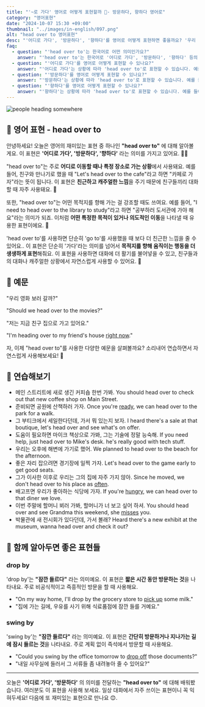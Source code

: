 ```yaml
---
title: "'~로 가다' 영어로 어떻게 표현할까 🚶- 방문하다, 향하다 영어로"
category: "영어표현"
date: "2024-10-07 15:30 +09:00"
thumbnail: "../images/in-english/097.png"
alt: "head over to 영어표현"
desc: "'어디로 가다', '방문하다', '향하다'를 영어로 어떻게 표현하면 좋을까요? '우리 영화 보러 갈까?', '저는 지금 친구 집으로 가고 있어요' 등을 영어로 표현하는 법을 배워봅시다. 다양한 예문을 통해서 연습하고 본인의 표현으로 만들어 보세요."
faq:
  - question: "'head over to'는 한국어로 어떤 의미인가요?"
    answer: "'head over to'는 한국어로 '어디로 가다', '방문하다', '향하다' 등의 의미를 가지고 있습니다. 주로 특정 장소로 이동할 때 사용되는 표현입니다."
  - question: "'어디로 가다'를 영어로 어떻게 표현할 수 있나요?"
    answer: "'어디로 가다'는 상황에 따라 'head over to'로 표현할 수 있습니다. 예를 들어, '카페로 가자'는 'Let's head over to the cafe'로 말할 수 있습니다."
  - question: "'방문하다'를 영어로 어떻게 표현할 수 있나요?"
    answer: "'방문하다'는 상황에 따라 'head over to'로 표현할 수 있습니다. 예를 들어, '친구 집을 방문하다'는 'head over to my friend's house'로 말할 수 있습니다."
  - question: "'향하다'를 영어로 어떻게 표현할 수 있나요?"
    answer: "'향하다'는 상황에 따라 'head over to'로 표현할 수 있습니다. 예를 들어, '도서관으로 향하다'는 'head over to the library'로 말할 수 있습니다."
---
```


![people heading somewhere](../images/in-english/097-1.jpeg)

## 🌟 영어 표현 - head over to

안녕하세요! 오늘은 영어의 재미있는 표현 중 하나인 **"head over to"** 에 대해 알아볼게요. 이 표현은 **'어디로 가다', '방문하다', '향하다'** 라는 의미를 가지고 있어요. 🚶‍♂️

"head over to"는 주로 **어디로 이동할 때나 특정 장소로 가는 상황**에서 사용돼요. 예를 들어, 친구와 만나기로 했을 때 "Let's head over to the cafe"라고 하면 "카페로 가자"라는 뜻이 됩니다. 이 표현은 **친근하고 캐주얼한 느낌**을 주기 때문에 친구들끼리 대화할 때 자주 사용돼요. 👫

또한, "head over to"는 어떤 목적지를 향해 가는 걸 강조할 때도 쓰여요. 예를 들어, "I need to head over to the library to study"라고 하면 "공부하러 도서관에 가야 해요"라는 의미가 되죠. 이처럼 **어떤 특정한 목적이 있거나 의도적인 이동**을 나타낼 때 유용한 표현이에요. 🎯

'head over to'를 사용하면 단순히 'go to'를 사용했을 때 보다 더 친근한 느낌을 줄 수 있어요.. 이 표현은 단순히 '가다'라는 의미를 넘어서 **목적지를 향해 움직이는 행동을 더 생생하게 표현**해줘요. 이 표현을 사용하면 대화에 더 활기를 불어넣을 수 있고, 친구들과의 대화나 캐주얼한 상황에서 자연스럽게 사용할 수 있어요. 🤗

## 📖 예문

"우리 영화 보러 갈까?"

"Should we head over to the movies?"

"저는 지금 친구 집으로 가고 있어요."

"I'm heading over to my friend's house [right now](/blog/in-english/525.right-now/)."

자, 이제 "head over to"를 사용한 다양한 예문을 살펴볼까요? 소리내어 연습하면서 자연스럽게 사용해보세요! 🚀

## 💬 연습해보기

<ul data-interactive-list>
  <li data-interactive-item>
    <span data-toggler>메인 스트리트에 새로 생긴 커피숍 한번 가봐.</span>
    <span data-answer>You should head over to check out that new coffee shop on Main Street.</span>
  </li>
  <li data-interactive-item>
    <span data-toggler>준비되면 공원에 산책하러 가자.</span>
    <span data-answer>Once you're <a href="/blog/in-english/325.ready/">ready</a>, we can head over to the park for a walk.</span>
  </li>
  <li data-interactive-item>
    <span data-toggler>그 부티크에서 세일한다던데, 가서 뭐 있는지 보자.</span>
    <span data-answer>I heard there's a sale at that boutique, let's head over and see what's on offer.</span>
  </li>
  <li data-interactive-item>
    <span data-toggler>도움이 필요하면 마이크 책상으로 가봐, 그는 기술에 정말 능숙해.</span>
    <span data-answer>If you need help, just head over to Mike's desk. he's really good with tech stuff.</span>
  </li>
  <li data-interactive-item>
    <span data-toggler>우리는 오후에 해변에 가기로 했어.</span>
    <span data-answer>We planned to head over to the beach for the afternoon.</span>
  </li>
  <li data-interactive-item>
    <span data-toggler>좋은 자리 잡으려면 경기장에 일찍 가자.</span>
    <span data-answer>Let's head over to the game early to get good seats.</span>
  </li>
  <li data-interactive-item>
    <span data-toggler>그가 이사한 이후로 우리는 그의 집에 자주 가지 않아.</span>
    <span data-answer>Since he moved, we don't head over to his place as <a href="/blog/in-english/326.often/">often</a>.</span>
  </li>
  <li data-interactive-item>
    <span data-toggler>배고프면 우리가 좋아하는 식당에 가자.</span>
    <span data-answer>If you're <a href="/blog/in-english/437.hungry/">hungry</a>, we can head over to that diner we love.</span>
  </li>
  <li data-interactive-item>
    <span data-toggler>이번 주말에 할머니 뵈러 가봐, 할머니가 너 보고 싶어 하셔.</span>
    <span data-answer>You should head over and see Grandma this weekend, she <a href="/blog/in-english/339.miss/">misses</a> you.</span>
  </li>
  <li data-interactive-item>
    <span data-toggler>박물관에 새 전시회가 있다던데, 가서 볼래?</span>
    <span data-answer>Heard there's a new exhibit at the museum, wanna head over and check it out?</span>
  </li>
</ul>

## 🤝 함께 알아두면 좋은 표현들

### drop by

'drop by'는 **"잠깐 들르다"** 라는 의미예요. 이 표현은 **짧은 시간 동안 방문하는 것**을 나타내요. 주로 비공식적이고 즉흥적인 방문을 할 때 사용해요.

- "On my way home, I'll drop by the grocery store to [pick up](/blog/in-english/178.pick-up/) some milk."
- "집에 가는 길에, 우유를 사기 위해 식료품점에 잠깐 들를 거예요."

### swing by

'swing by'는 **"잠깐 들르다"** 라는 의미예요. 이 표현은 **간단히 방문하거나 지나가는 길에 잠시 들르는 것**을 나타내요. 주로 계획 없이 즉석에서 방문할 때 사용해요.

- "Could you swing by the office tomorrow to [drop off](/blog/in-english/561.drop-off/) those documents?"
- "내일 사무실에 들러서 그 서류들 좀 내려놓아 줄 수 있어요?"

---

오늘은 **'어디로 가다', '방문하다'** 의 의미를 전달하는 **"head over to"** 에 대해 배워봤습니다. 여러분도 이 표현을 사용해 보세요. 일상 대화에서 자주 쓰이는 표현이니 꼭 익혀두세요! 다음에 또 재미있는 표현으로 만나요 😊.

